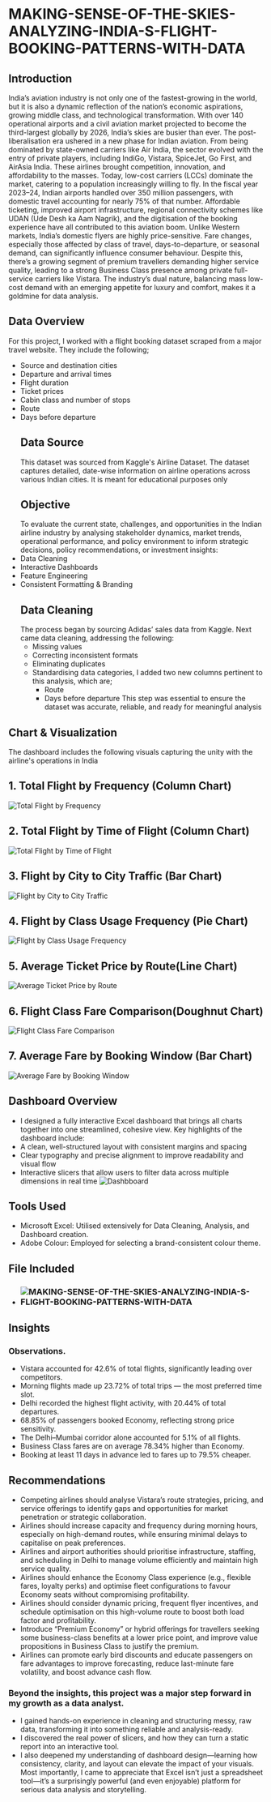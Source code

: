 # MAKING-SENSE-OF-THE-SKIES-ANALYZING-INDIA-S-FLIGHT-BOOKING-PATTERNS-WITH-DATA
## Introduction
India’s aviation industry is not only one of the fastest-growing in the world, but it is also a dynamic reflection of the nation’s economic aspirations, growing middle class, and technological transformation. With over 140 operational airports and a civil aviation market projected to become the third-largest globally by 2026, India’s skies are busier than ever. The post-liberalisation era ushered in a new phase for Indian aviation. From being dominated by state-owned carriers like Air India, the sector evolved with the entry of private players, including IndiGo, Vistara, SpiceJet, Go First, and AirAsia India. These airlines brought competition, innovation, and affordability to the masses. Today, low-cost carriers (LCCs) dominate the market, catering to a population increasingly willing to fly.
In the fiscal year 2023–24, Indian airports handled over 350 million passengers, with domestic travel accounting for nearly 75% of that number. Affordable ticketing, improved airport infrastructure, regional connectivity schemes like UDAN (Ude Desh ka Aam Nagrik), and the digitisation of the booking experience have all contributed to this aviation boom. Unlike Western markets, India’s domestic flyers are highly price-sensitive. Fare changes, especially those affected by class of travel, days-to-departure, or seasonal demand, can significantly influence consumer behaviour. Despite this, there’s a growing segment of premium travellers demanding higher service quality, leading to a strong Business Class presence among private full-service carriers like Vistara. The industry’s dual nature, balancing mass low-cost demand with an emerging appetite for luxury and comfort, makes it a goldmine for data analysis.
## Data Overview
For this project, I worked with a flight booking dataset scraped from a major travel website. They include the following; 
- Source and destination cities
- Departure and arrival times
- Flight duration
- Ticket prices
- Cabin class and number of stops
- Route
- Days before departure
  ## Data Source
  This dataset was sourced from Kaggle's Airline Dataset. The dataset captures detailed, date-wise information on airline operations across various Indian cities. It is meant for educational purposes only
  ## Objective
  To evaluate the current state, challenges, and opportunities in the Indian airline industry by analysing stakeholder dynamics, market trends, operational performance, and policy environment to inform strategic decisions, policy recommendations, or investment insights:
- Data Cleaning
- Interactive Dashboards
- Feature Engineering
- Consistent Formatting & Branding
  ## Data Cleaning
  The process began by sourcing Adidas’ sales data from Kaggle. Next came data cleaning, addressing the following:
  - Missing values
  - Correcting inconsistent formats
  - Eliminating duplicates
  - Standardising data categories, I added two new columns pertinent to this analysis, which are;
    - Route
    - Days before departure
  This step was essential to ensure the dataset was accurate, reliable, and ready for meaningful analysis
## Chart & Visualization
The dashboard includes the following visuals capturing the unity with the airline's operations in India
## 1. Total Flight by Frequency (Column Chart)
![Total Flight by Frequency](https://github.com/uplahjoseph/MAKING-SENSE-OF-THE-SKIES-ANALYZING-INDIA-S-FLIGHT-BOOKING-PATTERNS-WITH-DATA/blob/main/Total%20Flight%20by%20Frequency.png)
## 2. Total Flight by Time of Flight (Column Chart)
![Total Flight by Time of Flight](https://github.com/uplahjoseph/MAKING-SENSE-OF-THE-SKIES-ANALYZING-INDIA-S-FLIGHT-BOOKING-PATTERNS-WITH-DATA/blob/main/Total%20Flight%20by%20Time.jpeg)
## 3. Flight by City to City Traffic (Bar Chart)
![Flight by City to City Traffic](https://github.com/uplahjoseph/MAKING-SENSE-OF-THE-SKIES-ANALYZING-INDIA-S-FLIGHT-BOOKING-PATTERNS-WITH-DATA/blob/main/City%20by%20City%20Traffic%20.jpeg)
## 4. Flight by Class Usage Frequency (Pie Chart)
![Flight by Class Usage Frequency](https://github.com/uplahjoseph/MAKING-SENSE-OF-THE-SKIES-ANALYZING-INDIA-S-FLIGHT-BOOKING-PATTERNS-WITH-DATA/blob/main/Flight%20by%20Class%20%20Usage%20Frequency.jpeg)
## 5. Average Ticket Price by Route(Line Chart)
![Average Ticket Price by Route](https://github.com/uplahjoseph/MAKING-SENSE-OF-THE-SKIES-ANALYZING-INDIA-S-FLIGHT-BOOKING-PATTERNS-WITH-DATA/blob/main/Ticket%20by%20Route.jpeg)
## 6. Flight Class Fare Comparison(Doughnut Chart)
![Flight Class Fare Comparison](https://github.com/uplahjoseph/MAKING-SENSE-OF-THE-SKIES-ANALYZING-INDIA-S-FLIGHT-BOOKING-PATTERNS-WITH-DATA/blob/main/Flight%20ClassFare%20%20Comparison.jpeg)
## 7. Average Fare by Booking Window (Bar Chart)
![Average Fare by Booking Window](https://github.com/uplahjoseph/MAKING-SENSE-OF-THE-SKIES-ANALYZING-INDIA-S-FLIGHT-BOOKING-PATTERNS-WITH-DATA/blob/main/Fare%20by%20Booking%20Window.jpeg)
## Dashboard Overview
- I designed a fully interactive Excel dashboard that brings all charts together into one streamlined, cohesive view. Key highlights of the dashboard include:
- A clean, well-structured layout with consistent margins and spacing
- Clear typography and precise alignment to improve readability and visual flow
- Interactive slicers that allow users to filter data across multiple dimensions in real time
![Dashbboard](https://github.com/uplahjoseph/MAKING-SENSE-OF-THE-SKIES-ANALYZING-INDIA-S-FLIGHT-BOOKING-PATTERNS-WITH-DATA/blob/main/Dashboard.png)
## Tools Used
- Microsoft Excel: Utilised extensively for Data Cleaning, Analysis, and Dashboard creation.
- Adobe Colour: Employed for selecting a brand-consistent colour theme.
## File Included 
- ### ![MAKING-SENSE-OF-THE-SKIES-ANALYZING-INDIA-S-FLIGHT-BOOKING-PATTERNS-WITH-DATA](https://medium.com/@uplahjoseph/making-sense-of-the-skies-analyzing-indias-flight-booking-patterns-with-data-c49c479741a5)
## Insights 
### Observations.
- Vistara accounted for 42.6% of total flights, significantly leading over competitors.
- Morning flights made up 23.72% of total trips — the most preferred time slot.
- Delhi recorded the highest flight activity, with 20.44% of total departures.
- 68.85% of passengers booked Economy, reflecting strong price sensitivity.
- The Delhi–Mumbai corridor alone accounted for 5.1% of all flights.
- Business Class fares are on average 78.34% higher than Economy.
- Booking at least 11 days in advance led to fares up to 79.5% cheaper.
## Recommendations 
- Competing airlines should analyse Vistara’s route strategies, pricing, and service offerings to identify gaps and opportunities for market penetration or strategic collaboration.
- Airlines should increase capacity and frequency during morning hours, especially on high-demand routes, while ensuring minimal delays to capitalise on peak preferences.
- Airlines and airport authorities should prioritise infrastructure, staffing, and scheduling in Delhi to manage volume efficiently and maintain high service quality.
- Airlines should enhance the Economy Class experience (e.g., flexible fares, loyalty perks) and optimise fleet configurations to favour Economy seats without compromising profitability.
- Airlines should consider dynamic pricing, frequent flyer incentives, and schedule optimisation on this high-volume route to boost both load factor and profitability.
- Introduce “Premium Economy” or hybrid offerings for travellers seeking some business-class benefits at a lower price point, and improve value propositions in Business Class to justify the premium.
- Airlines can promote early bird discounts and educate passengers on fare advantages to improve forecasting, reduce last-minute fare volatility, and boost advance cash flow.

### Beyond the insights, this project was a major step forward in my growth as a data analyst.
- I gained hands-on experience in cleaning and structuring messy, raw data, transforming it into something reliable and analysis-ready.
- I discovered the real power of slicers, and how they can turn a static report into an interactive tool.
- I also deepened my understanding of dashboard design—learning how consistency, clarity, and layout can elevate the impact of your visuals. Most importantly, I came to appreciate that Excel isn’t just a spreadsheet tool—it’s a surprisingly powerful (and even enjoyable) platform for serious data analysis and storytelling.
